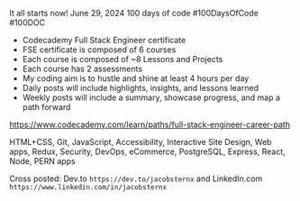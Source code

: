 It all starts now!
June 29, 2024
100 days of code
\#100DaysOfCode \#100DOC

* Codecademy Full Stack Engineer certificate
* FSE certificate is composed of 6 courses
* Each course is composed of ~8 Lessons and Projects
* Each course has 2 assessments
* My coding aim is to hustle and shine at least 4 hours per day
* Daily posts will include highlights, insights, and lessons learned
* Weekly posts will include a summary, showcase progress, and map a path forward

https://www.codecademy.com/learn/paths/full-stack-engineer-career-path

HTML+CSS, Git, JavaScript, Accessibility, Interactive Site Design, Web apps, Redux, Security, DevOps, eCommerce, PostgreSQL, Express, React, Node, PERN apps

Cross posted: Dev.to `https://dev.to/jacobsternx` and LinkedIn.com `https://www.linkedin.com/in/jacobsternx`
